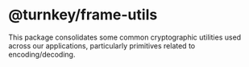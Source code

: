 # @turnkey/frame-utils

This package consolidates some common cryptographic utilities used across our applications, particularly primitives related to encoding/decoding.
